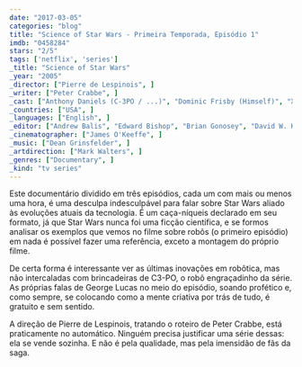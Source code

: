 ```yaml
---
date: "2017-03-05"
categories: "blog"
title: "Science of Star Wars - Primeira Temporada, Episódio 1"
imdb: "0458284"
stars: "2/5"
tags: ['netflix', 'series']
_title: "Science of Star Wars"
_year: "2005"
_director: ["Pierre de Lespinois", ]
_writer: ["Peter Crabbe", ]
_cast: ["Anthony Daniels (C-3PO / ...)", "Dominic Frisby (Himself)", "Xing Hong Shi (Himself)", ]
_countries: ["USA", ]
_languages: ["English", ]
_editor: ["Andrew Balis", "Edward Bishop", "Brian Gonosey", "David W. Hagar", "Shursen Parsad", ]
_cinematographer: ["James O'Keeffe", ]
_music: ["Dean Grinsfelder", ]
_artdirection: ["Mark Walters", ]
_genres: ["Documentary", ]
_kind: "tv series"
---
```

Este documentário dividido em três episódios, cada um com mais ou menos uma hora, é uma desculpa indesculpável para falar sobre Star Wars aliado às evoluções atuais da tecnologia. É um caça-níqueis declarado em seu formato, já que Star Wars nunca foi uma ficção científica, e se formos analisar os exemplos que vemos no filme sobre robôs (o primeiro episódio) em nada é possível fazer uma referência, exceto a montagem do próprio filme.

De certa forma é interessante ver as últimas inovações em robôtica, mas não intercaladas com brincadeiras de C3-PO, o robô engraçadinho da série. As próprias falas de George Lucas no meio do episódio, soando profético e, como sempre, se colocando como a mente criativa por trás de tudo, é gratuito e sem sentido.

A direção de Pierre de Lespinois, tratando o roteiro de Peter Crabbe, está praticamente no automático. Ninguém precisa justificar uma série dessas: ela se vende sozinha. E não é pela qualidade, mas pela imensidão de fãs da saga.
